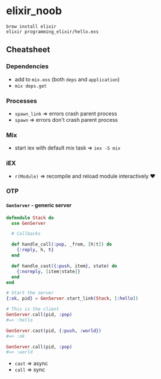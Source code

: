 # elixir_noob

```
brew install elixir
elixir programming_elixir/hello.exs
```

## Cheatsheet

### Dependencies

* add to `mix.exs` (both `deps` and `application`)
* `mix deps.get`

### Processes

* `spawn_link` => errors crash parent process
* `spawn` => errors don't crash parent process

### Mix

* start iex with default mix task => `iex -S mix`

### iEX

* `r(Module)` => recompile and reload module interactively :heart:

### OTP

#### `GenServer` - generic server

```ex
defmodule Stack do
  use GenServer

  # Callbacks

  def handle_call(:pop, _from, [h|t]) do
    {:reply, h, t}
  end

  def handle_cast({:push, item}, state) do
    {:noreply, [item|state]}
  end
end

# Start the server
{:ok, pid} = GenServer.start_link(Stack, [:hello])

# This is the client
GenServer.call(pid, :pop)
#=> :hello

GenServer.cast(pid, {:push, :world})
#=> :ok

GenServer.call(pid, :pop)
#=> :world
```

* `cast` => async
* `call` => sync
